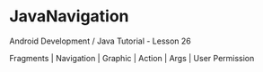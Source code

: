 # JavaNavigation

Android Development / Java Tutorial - Lesson 26

Fragments | Navigation | Graphic | Action | Args | User Permission
